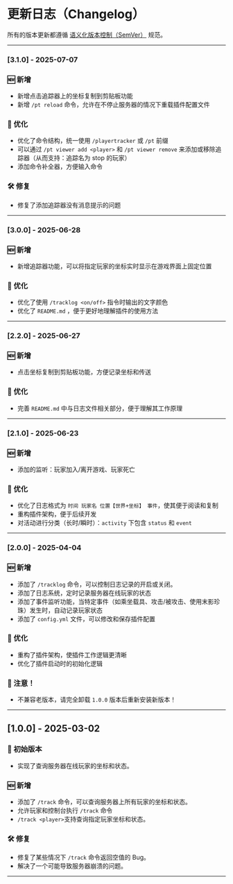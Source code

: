 # 更新日志（Changelog）

所有的版本更新都遵循 [语义化版本控制（SemVer）](https://semver.org/lang/zh-CN/) 规范。

---

### [3.1.0] - 2025-07-07
### 🆕 新增
- 新增点击追踪器上的坐标复制到剪贴板功能
- 新增 `/pt reload` 命令，允许在不停止服务器的情况下重载插件配置文件

### 🌟 优化
- 优化了命令结构，统一使用 `/playertracker` 或 `/pt` 前缀
- 可以通过 `/pt viewer add <player>` 和 `/pt viewer remove` 来添加或移除追踪器（从而支持：追踪名为 stop 的玩家）
- 添加命令补全器，方便输入命令

### 🛠 修复
- 修复了添加追踪器没有消息提示的问题

---

### [3.0.0] - 2025-06-28
### 🆕 新增
- 新增追踪器功能，可以将指定玩家的坐标实时显示在游戏界面上固定位置

### 🌟 优化
- 优化了使用 `/tracklog <on/off>` 指令时输出的文字颜色
- 优化了 `README.md` ，便于更好地理解插件的使用方法

---

### [2.2.0] - 2025-06-27
### 🆕 新增
- 点击坐标复制到剪贴板功能，方便记录坐标和传送

### 🌟 优化
- 完善 `README.md` 中与日志文件相关部分，便于理解其工作原理

---

### [2.1.0] - 2025-06-23
### 🆕 新增
- 添加的监听：玩家加入/离开游戏、玩家死亡

### 🌟 优化
- 优化了日志格式为 `时间 玩家名 位置【世界+坐标】 事件`，使其便于阅读和复制
- 重构插件架构，便于后续开发
- 对活动进行分类（长时/瞬时）：`activity` 下包含 `status` 和 `event`

---

### [2.0.0] - 2025-04-04
### 🆕 新增
- 添加了 `/tracklog` 命令，可以控制日志记录的开启或关闭。
- 添加了日志系统，定时记录服务器在线玩家的状态
- 添加了事件监听功能，当特定事件（如乘坐载具、攻击/被攻击、使用末影珍珠）发生时，自动记录玩家状态
- 添加了 `config.yml` 文件，可以修改和保存插件配置

### 🌟 优化
- 重构了插件架构，使插件工作逻辑更清晰
- 优化了插件启动时的初始化逻辑

### 📌 注意！
- 不兼容老版本，请完全卸载 `1.0.0` 版本后重新安装新版本！

---

## [1.0.0] - 2025-03-02
### 🌟 初始版本
- 实现了查询服务器在线玩家的坐标和状态。

### 🆕 新增
- 添加了 `/track` 命令，可以查询服务器上所有玩家的坐标和状态。
- 允许玩家和控制台执行 `/track` 命令
- `/track <player>`支持查询指定玩家坐标和状态。

### 🛠 修复
- 修复了某些情况下 `/track` 命令返回空值的 Bug。
- 解决了一个可能导致服务器崩溃的问题。

---
